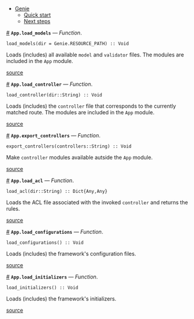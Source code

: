 

- [Genie](index.md#Genie-1)
    - [Quick start](index.md#Quick-start-1)
    - [Next steps](index.md#Next-steps-1)

<a id='App.load_models' href='#App.load_models'>#</a>
**`App.load_models`** &mdash; *Function*.



```
load_models(dir = Genie.RESOURCE_PATH) :: Void
```

Loads (includes) all available `model` and `validator` files. The modules are included in the `App` module.


<a target='_blank' href='https://github.com/essenciary/Genie.jl/tree/1aab131c148827d91cab858ce55f693885b4501f/src/App.jl#L11-L16' class='documenter-source'>source</a><br>

<a id='App.load_controller' href='#App.load_controller'>#</a>
**`App.load_controller`** &mdash; *Function*.



```
load_controller(dir::String) :: Void
```

Loads (includes) the `controller` file that corresponds to the currently matched route. The modules are included in the `App` module.


<a target='_blank' href='https://github.com/essenciary/Genie.jl/tree/1aab131c148827d91cab858ce55f693885b4501f/src/App.jl#L38-L43' class='documenter-source'>source</a><br>

<a id='App.export_controllers' href='#App.export_controllers'>#</a>
**`App.export_controllers`** &mdash; *Function*.



```
export_controllers(controllers::String) :: Void
```

Make `controller` modules available autside the `App` module.


<a target='_blank' href='https://github.com/essenciary/Genie.jl/tree/1aab131c148827d91cab858ce55f693885b4501f/src/App.jl#L68-L72' class='documenter-source'>source</a><br>

<a id='App.load_acl' href='#App.load_acl'>#</a>
**`App.load_acl`** &mdash; *Function*.



```
load_acl(dir::String) :: Dict{Any,Any}
```

Loads the ACL file associated with the invoked `controller` and returns the rules.


<a target='_blank' href='https://github.com/essenciary/Genie.jl/tree/1aab131c148827d91cab858ce55f693885b4501f/src/App.jl#L92-L96' class='documenter-source'>source</a><br>

<a id='App.load_configurations' href='#App.load_configurations'>#</a>
**`App.load_configurations`** &mdash; *Function*.



```
load_configurations() :: Void
```

Loads (includes) the framework's configuration files.


<a target='_blank' href='https://github.com/essenciary/Genie.jl/tree/1aab131c148827d91cab858ce55f693885b4501f/src/App.jl#L103-L107' class='documenter-source'>source</a><br>

<a id='App.load_initializers' href='#App.load_initializers'>#</a>
**`App.load_initializers`** &mdash; *Function*.



```
load_initializers() :: Void
```

Loads (includes) the framework's initializers.


<a target='_blank' href='https://github.com/essenciary/Genie.jl/tree/1aab131c148827d91cab858ce55f693885b4501f/src/App.jl#L116-L120' class='documenter-source'>source</a><br>

